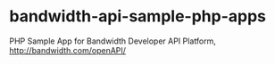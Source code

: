 bandwidth-api-sample-php-apps
=============================

PHP Sample App for Bandwidth Developer API Platform, http://bandwidth.com/openAPI/